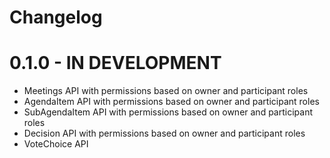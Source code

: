 # Changelog

# 0.1.0 - IN DEVELOPMENT

* Meetings API with permissions based on owner and participant roles
* AgendaItem API with permissions based on owner and participant roles
* SubAgendaItem API with permissions based on owner and participant roles
* Decision API with permissions based on owner and participant roles
* VoteChoice API
